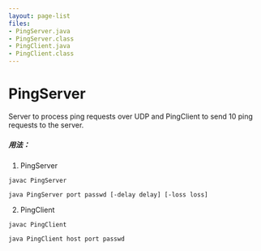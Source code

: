 ```yaml
---
layout: page-list
files:
- PingServer.java
- PingServer.class
- PingClient.java
- PingClient.class
---
```


# PingServer
Server to process ping requests over UDP and PingClient to send 10 ping requests to the server.
##### 用法：

1. PingServer

```shell
javac PingServer

java PingServer port passwd [-delay delay] [-loss loss]
```

2. PingClient

```shell
javac PingClient

java PingClient host port passwd
```

